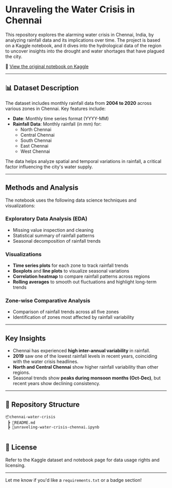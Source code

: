 
# Unraveling the Water Crisis in Chennai

This repository explores the alarming water crisis in Chennai, India, by analyzing rainfall data and its implications over time. The project is based on a Kaggle notebook, and it dives into the hydrological data of the region to uncover insights into the drought and water shortages that have plagued the city.

🔗 [View the original notebook on Kaggle](https://www.kaggle.com/code/vaishnavidixit12/unraveling-the-water-crisis-in-chennai)

---

## 📊 Dataset Description

The dataset includes monthly rainfall data from **2004 to 2020** across various zones in Chennai. Key features include:

- **Date**: Monthly time series format (YYYY-MM)
- **Rainfall Data**: Monthly rainfall (in mm) for:
  - North Chennai
  - Central Chennai
  - South Chennai
  - East Chennai
  - West Chennai

The data helps analyze spatial and temporal variations in rainfall, a critical factor influencing the city's water supply.

---

## Methods and Analysis

The notebook uses the following data science techniques and visualizations:

### Exploratory Data Analysis (EDA)

- Missing value inspection and cleaning
- Statistical summary of rainfall patterns
- Seasonal decomposition of rainfall trends

### Visualizations

- **Time series plots** for each zone to track rainfall trends
- **Boxplots** and **line plots** to visualize seasonal variations
- **Correlation heatmap** to compare rainfall patterns across regions
- **Rolling averages** to smooth out fluctuations and highlight long-term trends

### Zone-wise Comparative Analysis

- Comparison of rainfall trends across all five zones
- Identification of zones most affected by rainfall variability

---

## Key Insights

- Chennai has experienced **high inter-annual variability** in rainfall.
- **2019** saw one of the lowest rainfall levels in recent years, coinciding with the water crisis headlines.
- **North and Central Chennai** show higher rainfall variability than other regions.
- Seasonal trends show **peaks during monsoon months (Oct-Dec)**, but recent years show declining consistency.

---

## 📁 Repository Structure

```
📦chennai-water-crisis
 ┣ 📜README.md
 ┣ 📜unraveling-water-crisis-chennai.ipynb
 
```





## 📄 License

Refer to the Kaggle dataset and notebook page for data usage rights and licensing.

---

Let me know if you'd like a `requirements.txt` or a badge section!
